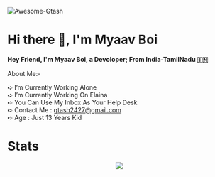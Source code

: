

![Awesome-Gtash](https://telegra.ph/file/911d9647f4070b601ab31.jpg)
# Hi there 👋, I'm Myaav Boi

<b>Hey Friend, I'm Myaav Boi, a Devoloper;
From India-TamilNadu 🇮🇳</b>

 About Me:-

➪ I’m Currently Working Alone      
➪ I’m Currently Working On Elaina    
➪ You Can Use My Inbox As Your Help Desk  
➪ Contact Me : gtash2427@gmail.com   
➪ Age : Just 13 Years Kid

# Stats
<p align="center"><a href="https://github.com/Awesome-Gtash"><img src="https://github-readme-stats.vercel.app/api?username=Awesome-Gtash&show_icons=true&theme=radical"></a></p>
